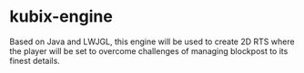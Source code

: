 # kubix-engine
Based on Java and LWJGL, this engine will be used to create 2D RTS where the player will be set to overcome challenges of managing blockpost to its finest details.
